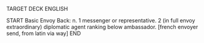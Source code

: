 TARGET DECK
ENGLISH

START
Basic
Envoy
Back: n. 1 messenger or representative. 2 (in full envoy extraordinary) diplomatic agent ranking below ambassador. [french envoyer send, from latin via way]
END
